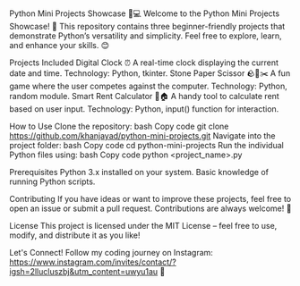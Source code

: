 Python Mini Projects Showcase 🐍💻
Welcome to the Python Mini Projects Showcase! 🚀 This repository contains three beginner-friendly projects that demonstrate Python’s versatility and simplicity. Feel free to explore, learn, and enhance your skills. 😊

Projects Included
Digital Clock ⏰
A real-time clock displaying the current date and time.
Technology: Python, tkinter.
Stone Paper Scissor 🪨📄✂️
A fun game where the user competes against the computer.
Technology: Python, random module.
Smart Rent Calculator 💸🏠
A handy tool to calculate rent based on user input.
Technology: Python, input() function for interaction.

How to Use
Clone the repository:
bash
Copy code
git clone https://github.com/khanjayad/python-mini-projects.git
Navigate into the project folder:
bash
Copy code
cd python-mini-projects
Run the individual Python files using:
bash
Copy code
python <project_name>.py

Prerequisites
Python 3.x installed on your system.
Basic knowledge of running Python scripts.

Contributing
If you have ideas or want to improve these projects, feel free to open an issue or submit a pull request. Contributions are always welcome! 🌟

License
This project is licensed under the MIT License – feel free to use, modify, and distribute it as you like!

Let's Connect!
Follow my coding journey on Instagram:  https://www.instagram.com/invites/contact/?igsh=2llucluszbj&utm_content=uwyu1au 📲

